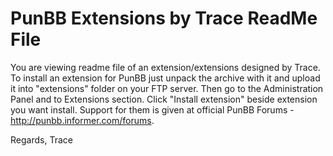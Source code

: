 PunBB Extensions by Trace ReadMe File
================

You are viewing readme file of an extension/extensions designed by Trace.
To install an extension for PunBB just unpack the archive with it and upload it into "extensions" folder on your FTP server.
Then go to the Administration Panel and to Extensions section. Click "Install extension" beside extension you want install.
Support for them is given at official PunBB Forums - http://punbb.informer.com/forums.

Regards,
Trace
